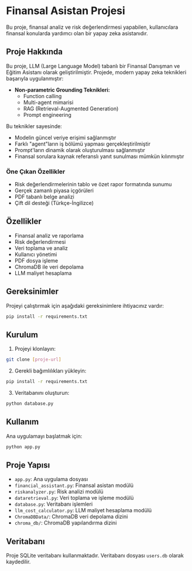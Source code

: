 # Finansal Asistan Projesi

Bu proje, finansal analiz ve risk değerlendirmesi yapabilen, kullanıcılara finansal konularda yardımcı olan bir yapay zeka asistanıdır.

## Proje Hakkında

Bu proje, LLM (Large Language Model) tabanlı bir Finansal Danışman ve Eğitim Asistanı olarak geliştirilmiştir. Projede, modern yapay zeka teknikleri başarıyla uygulanmıştır:

- **Non-parametric Grounding Teknikleri:**
  - Function calling
  - Multi-agent mimarisi
  - RAG (Retrieval-Augmented Generation)
  - Prompt engineering

Bu teknikler sayesinde:
- Modelin güncel veriye erişimi sağlanmıştır
- Farklı "agent"ların iş bölümü yapması gerçekleştirilmiştir
- Prompt'ların dinamik olarak oluşturulması sağlanmıştır
- Finansal sorulara kaynak referanslı yanıt sunulması mümkün kılınmıştır

### Öne Çıkan Özellikler
- Risk değerlendirmelerinin tablo ve özet rapor formatında sunumu
- Gerçek zamanlı piyasa içgörüleri
- PDF tabanlı belge analizi
- Çift dil desteği (Türkçe-İngilizce)

## Özellikler

- Finansal analiz ve raporlama
- Risk değerlendirmesi
- Veri toplama ve analiz
- Kullanıcı yönetimi
- PDF dosya işleme
- ChromaDB ile veri depolama
- LLM maliyet hesaplama

## Gereksinimler

Projeyi çalıştırmak için aşağıdaki gereksinimlere ihtiyacınız vardır:

```bash
pip install -r requirements.txt
```

## Kurulum

1. Projeyi klonlayın:
```bash
git clone [proje-url]
```

2. Gerekli bağımlılıkları yükleyin:
```bash
pip install -r requirements.txt
```

3. Veritabanını oluşturun:
```bash
python database.py
```

## Kullanım

Ana uygulamayı başlatmak için:

```bash
python app.py
```

## Proje Yapısı

- `app.py`: Ana uygulama dosyası
- `financial_assistant.py`: Finansal asistan modülü
- `riskanalyzer.py`: Risk analizi modülü
- `dataretrieval.py`: Veri toplama ve işleme modülü
- `database.py`: Veritabanı işlemleri
- `llm_cost_calculator.py`: LLM maliyet hesaplama modülü
- `ChromaDBData/`: ChromaDB veri depolama dizini
- `chroma_db/`: ChromaDB yapılandırma dizini

## Veritabanı

Proje SQLite veritabanı kullanmaktadır. Veritabanı dosyası `users.db` olarak kaydedilir.
